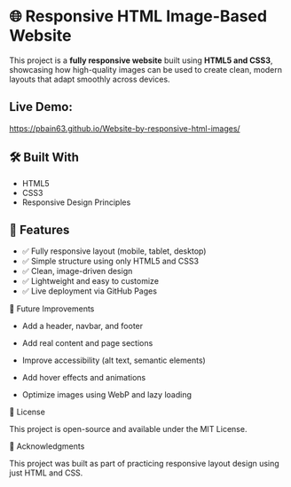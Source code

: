 # 🌐 Responsive HTML Image-Based Website

This project is a **fully responsive website** built using **HTML5 and CSS3**, showcasing how high-quality images can be used to create clean, modern layouts that adapt smoothly across devices.

## Live Demo:

https://pbain63.github.io/Website-by-responsive-html-images/

## 🛠️ Built With

- HTML5
- CSS3
- Responsive Design Principles

## 📱 Features

- ✅ Fully responsive layout (mobile, tablet, desktop)
- ✅ Simple structure using only HTML5 and CSS3
- ✅ Clean, image-driven design
- ✅ Lightweight and easy to customize
- ✅ Live deployment via GitHub Pages

🧩 Future Improvements

- Add a header, navbar, and footer

- Add real content and page sections

- Improve accessibility (alt text, semantic elements)

- Add hover effects and animations

- Optimize images using WebP and lazy loading

📃 License

This project is open-source and available under the MIT License.

🙌 Acknowledgments

This project was built as part of practicing responsive layout design using just HTML and CSS.
